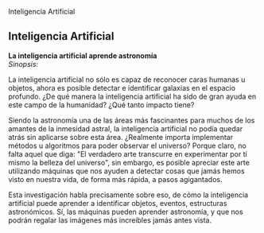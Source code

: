 Inteligencia Artificial

<h2>Inteligencia Artificial</h2>
<b>La inteligencia artificial aprende astronomía</b>
<br>
<i>Sinopsis:</i>

La inteligencia artificial no sólo es capaz de reconocer caras humanas u objetos, ahora es posible detectar e identificar galaxias
en el espacio profundo. ¿De qué manera la inteligencia artificial ha sido de gran ayuda en este campo de la humanidad? ¿Qué tanto impacto tiene?

Siendo la astronomía una de las áreas más fascinantes para muchos de los amantes de la inmesidad astral, la inteligencia artificial 
no podía quedar atrás sin aplicarse sobre esta área. ¿Realmente importa implementar métodos u algoritmos para poder observar el universo? Porque claro,
no falta aquel que diga: "El verdadero arte transcurre en experimentar por tí mismo la belleza del universo", sin embargo, es posible apreciar este arte
utilizando máquinas que nos ayuden a detectar cosas que jamás hemos visto en nuestra vida, de forma más rápida, a pasos agigantados.

Esta investigación habla precisamente sobre eso, de cómo la inteligencia artificial puede aprender a identificar objetos, eventos, estructuras astronómicos. Sí,
las máquinas pueden aprender astronomía, y que nos podrán regalar las imágenes más increíbles jamás antes vista.